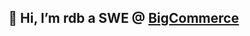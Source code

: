 ## 👋 Hi, I’m rdb a SWE @ [BigCommerce](https://www.bigcommerce.com/)


<!---
BC-Banbanaste/BC-Banbanaste is a ✨ special ✨ repository because its `README.md` (this file) appears on your GitHub profile.
You can click the Preview link to take a look at your changes.
--->
